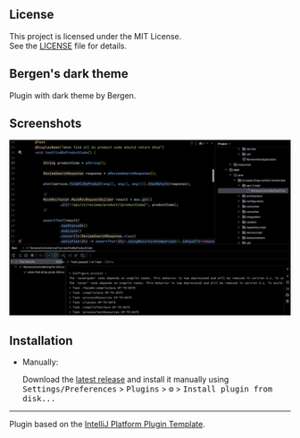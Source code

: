 ## License
This project is licensed under the MIT License.\
See the [LICENSE](LICENSE.txt) file for details.

## Bergen's dark theme

<!-- Plugin description -->
Plugin with dark theme by Bergen. 
<!-- Plugin description end -->

## Screenshots

![1](/screenshots/1.png)

## Installation

- Manually:

  Download the [latest release](https://github.com/nearbygems/bergen_dark_theme/raw/refs/heads/main/plugin/bergen_dark_theme-0.0.7.jar) and install it manually using
  <kbd>Settings/Preferences</kbd> > <kbd>Plugins</kbd> > <kbd>⚙️</kbd> > <kbd>Install plugin from disk...</kbd>

---
Plugin based on the [IntelliJ Platform Plugin Template][template].

[template]: https://github.com/JetBrains/intellij-platform-plugin-template
[docs:plugin-description]: https://plugins.jetbrains.com/docs/intellij/plugin-user-experience.html#plugin-description-and-presentation
